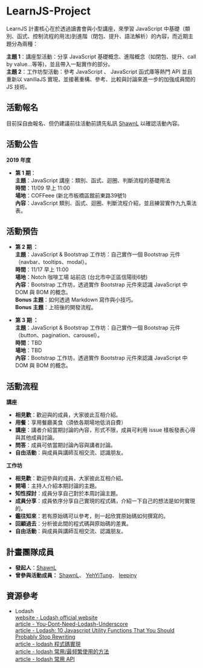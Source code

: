 # LearnJS-Project

LearnJS 計畫核心在於透過讀書會與小型講座，來學習 JavaScript 中基礎（類別、函式、控制流程的用法)到進階（閉包、提升、語法解析）的內容，而近期主題分為兩種：<br>

**主題 1**：講座型活動：分享 JavaScript 基礎概念、進階概念（如閉包、提升、call by value...等等)，並且帶入一點實作的部分。<br>
**主題 2**：工作坊型活動：參考 JavaScript 、 JavaScript 函式庫等熱門 API 並且重新以 vanillaJS 實現，並接著重構、參考、比較與討論來進一步的加強成員間的 JS 技術。<br>

## 活動報名

目前採自由報名、但仍建議前往活動前請先私訊 [ShawnL](https://github.com/shawnlin0201) 以確認活動內容。

## 活動公告

**2019 年度** <br>
- **第 1 期**：<br>
  **主題**：JavaScript 講座：類別、函式、迴圈、判斷流程的基礎用法 <br>
  **時間**：11/09 早上 11:00 <br>
  **場地**：COFFeee (新北市板橋區館前東路39號1) <br>
  **內容**：JavaScript 類別、函式、迴圈、判斷流程介紹，並且練習實作九九乘法表。 <br>
 
 ## 活動預告
 
- **第 2 期 ：**<br>
  **主題**：JavaScript & Bootstrap 工作坊：自己實作一個 Bootstrap 元件（navbar、tooltips、modal）。 <br>
  **時間**：11/17 早上 11:00<br>
  **場地**：Notch 咖啡工場 站前店 (台北市中正區信陽街6號) <br>
  **內容**：Bootstrap 工作坊，透過實作 Bootstrap 元件來認識 JavaScript 中 DOM 與 BOM 的概念。 <br>
  **Bonus 主題**：如何透過 Markdown 寫作與小技巧。 <br>
  **Bonus 主題**：上班後的開發流程。 <br>

- **第 3 期 ：**<br>
  **主題**：JavaScript & Bootstrap 工作坊：自己實作一個 Bootstrap 元件（button、pagination、carousel）。 <br>
  **時間**：TBD <br>
  **場地**：TBD <br>
  **內容**：Bootstrap 工作坊，透過實作 Bootstrap 元件來認識 JavaScript 中 DOM 與 BOM 的概念。 <br>

## 活動流程

**講座**
- **相見歡**：歡迎與的成員，大家彼此互相介紹。
- **用餐**：享用餐廳美食（須依各期場地低消自費）
- **講座**：講者介紹當期討論的內容，形式不限，成員可利用 issue 樣板發表心得與其他成員討論。
- **問答**：成員可依當期討論內容與講者討論。
- **自由活動**：與成員與講師互相交流、認識朋友。

**工作坊**
- **相見歡**：歡迎參與的成員，大家彼此互相介紹。
- **開場**：主持人介紹本期討論的主題。
- **知性探討**：成員分享自己對於本周討論主題。
- **成員分享**：成員依序分享自己實現的程式碼，介紹一下自己的想法是如何實現的。
- **鑑往知來**：若有原始碼可以參考，則一起欣賞原始碼如何撰寫的。
- **回顧過去**：分析彼此間的程式碼與原始碼的差異。
- **自由活動**：與成員與講師互相交流、認識朋友。

## 計畫團隊成員

- **發起人**：[ShawnL](https://github.com/shawnlin0201)
- **曾參與活動成員：**
[ShawnL](https://github.com/shawnlin0201)、
[YehYiTung](https://github.com/yehyitung)、
[leepiny](https://github.com/leepiny)



## 資源參考

- Lodash<br>
  [website - Lodash official website](https://lodash.com/docs/4.17.15)<br>
  [article - You-Dont-Need-Lodash-Underscore](https://github.com/you-dont-need/You-Dont-Need-Lodash-Underscore)<br>
  [article - Lodash: 10 Javascript Utility Functions That You Should Probably Stop Rewriting](https://colintoh.com/blog/lodash-10-javascript-utility-functions-stop-rewriting)<br>
  [article - lodash 程式碼實現](https://siddharam.com.tw/post/20190423/)<br>
  [article - lodash 常用/最频繁使用的方法](https://blog.csdn.net/Embrace924/article/details/80757854)<br>
  [article - lodash 常用 API](https://blog.poetries.top/2018/12/06/lodash-api/)<br>

